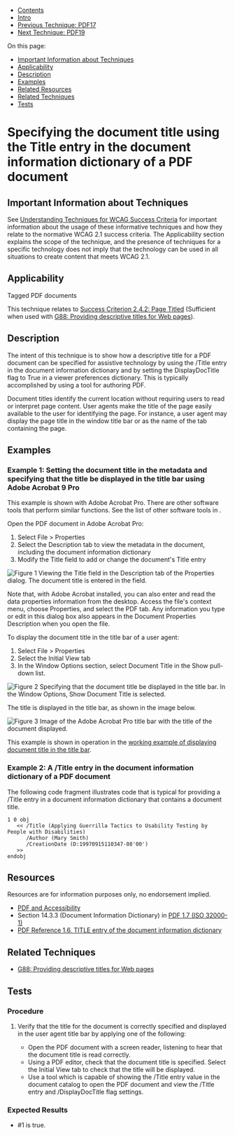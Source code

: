 -   [Contents](https://www.w3.org/WAI/WCAG21/Techniques/#techniques "Table of Contents")
-   [Intro](https://www.w3.org/WAI/WCAG21/Techniques/#introduction "Introduction to Techniques")
-   [Previous Technique: PDF17](PDF17)
-   [Next Technique: PDF19](PDF19)

On this page:

-   [Important Information about Techniques](#important-information)
-   [Applicability](#applicability)
-   [Description](#description)
-   [Examples](#examples)
-   [Related Resources](#resources)
-   [Related Techniques](#related)
-   [Tests](#tests)

Specifying the document title using the Title entry in the document information dictionary of a PDF document
============================================================================================================

Important Information about Techniques
--------------------------------------

See [Understanding Techniques for WCAG Success Criteria](https://www.w3.org/WAI/WCAG21/Understanding/understanding-techniques) for important information about the usage of these informative techniques and how they relate to the normative WCAG 2.1 success criteria. The Applicability section explains the scope of the technique, and the presence of techniques for a specific technology does not imply that the technology can be used in all situations to create content that meets WCAG 2.1.

Applicability
-------------

Tagged PDF documents

This technique relates to [Success Criterion 2.4.2: Page Titled](https://www.w3.org/WAI/WCAG21/Understanding/page-titled) (Sufficient when used with [G88: Providing descriptive titles for Web pages](../general/G88)).

Description
-----------

The intent of this technique is to show how a descriptive title for a PDF document can be specified for assistive technology by using the /Title entry in the document information dictionary and by setting the DisplayDocTitle flag to True in a viewer preferences dictionary. This is typically accomplished by using a tool for authoring PDF.

Document titles identify the current location without requiring users to read or interpret page content. User agents make the title of the page easily available to the user for identifying the page. For instance, a user agent may display the page title in the window title bar or as the name of the tab containing the page.

Examples
--------

### Example 1: Setting the document title in the metadata and specifying that the title be displayed in the title bar using Adobe Acrobat 9 Pro

This example is shown with Adobe Acrobat Pro. There are other software tools that perform similar functions. See the list of other software tools in [](#pdf_notes_acc-sup_files_applications).

Open the PDF document in Adobe Acrobat Pro:

1.  Select File &gt; Properties
2.  Select the Description tab to view the metadata in the document, including the document information dictionary
3.  Modify the Title field to add or change the document's Title entry

![Figure 1 Viewing the Title field in the Description tab of the Properties dialog. The document title is entered in the field.](img/title-entry.jpg)

Note that, with Adobe Acrobat installed, you can also enter and read the data properties information from the desktop. Access the file's context menu, choose Properties, and select the PDF tab. Any information you type or edit in this dialog box also appears in the Document Properties Description when you open the file.

To display the document title in the title bar of a user agent:

1.  Select File &gt; Properties
2.  Select the Initial View tab
3.  In the Window Options section, select Document Title in the Show pull-down list.

![Figure 2 Specifying that the document title be displayed in the title bar. In the Window Options, Show Document Title is selected.](img/doc-title.jpg)

The title is displayed in the title bar, as shown in the image below.

![Figure 3 Image of the Adobe Acrobat Pro title bar with the title of the document displayed.](img/title-bar.jpg)

This example is shown in operation in the [working example of displaying document title in the title bar](../../working-examples/pdf-document-title/title-bar.pdf).

### Example 2: A /Title entry in the document information dictionary of a PDF document

The following code fragment illustrates code that is typical for providing a /Title entry in a document information dictionary that contains a document title.

    1 0 obj   
       << /Title (Applying Guerrilla Tactics to Usability Testing by People with Disabilities)    
          /Author (Mary Smith) 
          /CreationDate (D:19970915110347-08'00')    
       >>   
    endobj

Resources
---------

Resources are for information purposes only, no endorsement implied.

-   [PDF and Accessibility](http://www.adobe.com/accessibility/products/acrobat.html)
-   Section 14.3.3 (Document Information Dictionary) in [PDF 1.7 (ISO 32000-1)](http://www.adobe.com/content/dam/Adobe/en/devnet/pdf/pdfs/PDF32000_2008.pdf)
-   [PDF Reference 1.6, TITLE entry of the document information dictionary](http://partners.adobe.com/public/developer/en/pdf/PDFReference16.pdf#page=794)

Related Techniques
------------------

-   [G88: Providing descriptive titles for Web pages](https://www.w3.org/WAI/WCAG21/Techniques/general/G88)

Tests
-----

### Procedure

1.  Verify that the title for the document is correctly specified and displayed in the user agent title bar by applying one of the following:

    -   Open the PDF document with a screen reader, listening to hear that the document title is read correctly.
    -   Using a PDF editor, check that the document title is specified. Select the Initial View tab to check that the title will be displayed.
    -   Use a tool which is capable of showing the /Title entry value in the document catalog to open the PDF document and view the /Title entry and /DisplayDocTitle flag settings.

### Expected Results

-   \#1 is true.

